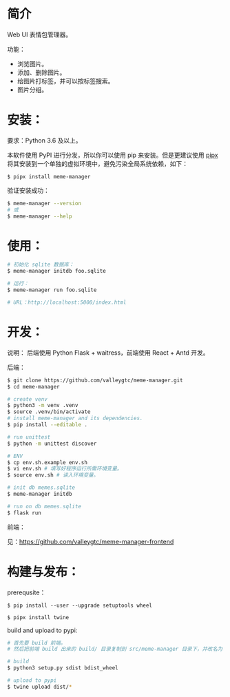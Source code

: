 # 简介
Web UI 表情包管理器。

功能：
- 浏览图片。
- 添加、删除图片。
- 给图片打标签，并可以按标签搜索。
- 图片分组。

# 安装：
要求：Python 3.6 及以上。

本软件使用 PyPI 进行分发，所以你可以使用 pip 来安装。但是更建议使用 [pipx](https://github.com/pipxproject/pipx) 将其安装到一个单独的虚拟环境中，避免污染全局系统依赖，如下：
```
$ pipx install meme-manager
```

验证安装成功：
```bash
$ meme-manager --version
# 或
$ meme-manager --help
```

# 使用：
```bash
# 初始化 sqlite 数据库：
$ meme-manager initdb foo.sqlite

# 运行：
$ meme-manager run foo.sqlite

# URL：http://localhost:5000/index.html
```

# 开发：
说明：
后端使用 Python Flask + waitress，前端使用 React + Antd 开发。

后端：
```bash
$ git clone https://github.com/valleygtc/meme-manager.git
$ cd meme-manager

# create venv
$ python3 -m venv .venv
$ source .venv/bin/activate
# install meme-manager and its dependencies.
$ pip install --editable .

# run unittest
$ python -m unittest discover

# ENV
$ cp env.sh.example env.sh
$ vi env.sh # 填写好程序运行所需环境变量。
$ source env.sh # 读入环境变量。

# init db memes.sqlite
$ meme-manager initdb

# run on db memes.sqlite
$ flask run
```

前端：

见：https://github.com/valleygtc/meme-manager-frontend

# 构建与发布：
prerequsite：
```
$ pip install --user --upgrade setuptools wheel

$ pipx install twine
```

build and upload to pypi:
```bash
# 首先要 build 前端。
# 然后把前端 build 出来的 build/ 目录复制到 src/meme-manager 目录下，并改名为 frontend。

# build
$ python3 setup.py sdist bdist_wheel

# upload to pypi
$ twine upload dist/*
```
